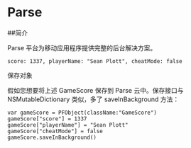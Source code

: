 # Parse


##简介

Parse 平台为移动应用程序提供完整的后台解决方案。


```
score: 1337, playerName: "Sean Plott", cheatMode: false
```


保存对象

假如您想要将上述 GameScore 保存到 Parse 云中。保存接口与 NSMutableDictionary 类似，多了 saveInBackground 方法：

```
var gameScore = PFObject(className:"GameScore")
gameScore["score"] = 1337
gameScore["playerName"] = "Sean Plott"
gameScore["cheatMode"] = false
gameScore.saveInBackground()
```


